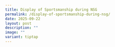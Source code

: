 ```yaml
---
title: Display of Sportsmanship during NSG
permalink: /display-of-sportsmanship-during-nsg/
date: 2025-09-22
layout: post
description: ""
image: ""
variant: tiptap
---
```

